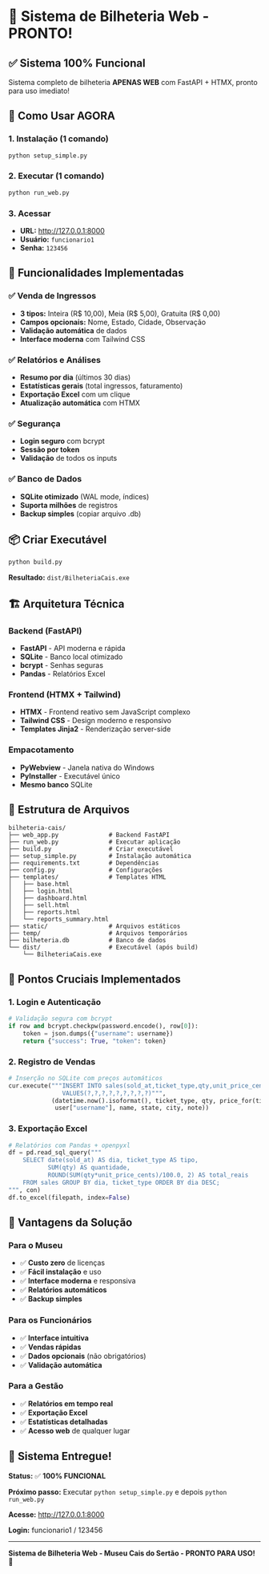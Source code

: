 # 🎫 Sistema de Bilheteria Web - PRONTO!

## ✅ Sistema 100% Funcional

Sistema completo de bilheteria **APENAS WEB** com FastAPI + HTMX, pronto para uso imediato!

## 🚀 Como Usar AGORA

### 1. Instalação (1 comando)
```bash
python setup_simple.py
```

### 2. Executar (1 comando)
```bash
python run_web.py
```

### 3. Acessar
- **URL:** http://127.0.0.1:8000
- **Usuário:** `funcionario1`
- **Senha:** `123456`

## 🎯 Funcionalidades Implementadas

### ✅ Venda de Ingressos
- **3 tipos:** Inteira (R$ 10,00), Meia (R$ 5,00), Gratuita (R$ 0,00)
- **Campos opcionais:** Nome, Estado, Cidade, Observação
- **Validação automática** de dados
- **Interface moderna** com Tailwind CSS

### ✅ Relatórios e Análises
- **Resumo por dia** (últimos 30 dias)
- **Estatísticas gerais** (total ingressos, faturamento)
- **Exportação Excel** com um clique
- **Atualização automática** com HTMX

### ✅ Segurança
- **Login seguro** com bcrypt
- **Sessão por token**
- **Validação** de todos os inputs

### ✅ Banco de Dados
- **SQLite otimizado** (WAL mode, índices)
- **Suporta milhões** de registros
- **Backup simples** (copiar arquivo .db)

## 📦 Criar Executável

```bash
python build.py
```

**Resultado:** `dist/BilheteriaCais.exe`

## 🏗️ Arquitetura Técnica

### Backend (FastAPI)
- **FastAPI** - API moderna e rápida
- **SQLite** - Banco local otimizado
- **bcrypt** - Senhas seguras
- **Pandas** - Relatórios Excel

### Frontend (HTMX + Tailwind)
- **HTMX** - Frontend reativo sem JavaScript complexo
- **Tailwind CSS** - Design moderno e responsivo
- **Templates Jinja2** - Renderização server-side

### Empacotamento
- **PyWebview** - Janela nativa do Windows
- **PyInstaller** - Executável único
- **Mesmo banco** SQLite

## 📁 Estrutura de Arquivos

```
bilheteria-cais/
├── web_app.py              # Backend FastAPI
├── run_web.py              # Executar aplicação
├── build.py                # Criar executável
├── setup_simple.py         # Instalação automática
├── requirements.txt        # Dependências
├── config.py               # Configurações
├── templates/              # Templates HTML
│   ├── base.html
│   ├── login.html
│   ├── dashboard.html
│   ├── sell.html
│   ├── reports.html
│   └── reports_summary.html
├── static/                 # Arquivos estáticos
├── temp/                   # Arquivos temporários
├── bilheteria.db           # Banco de dados
└── dist/                   # Executável (após build)
    └── BilheteriaCais.exe
```

## 🎯 Pontos Cruciais Implementados

### 1. Login e Autenticação
```python
# Validação segura com bcrypt
if row and bcrypt.checkpw(password.encode(), row[0]):
    token = json.dumps({"username": username})
    return {"success": True, "token": token}
```

### 2. Registro de Vendas
```python
# Inserção no SQLite com preços automáticos
cur.execute("""INSERT INTO sales(sold_at,ticket_type,qty,unit_price_cents,operator_username,name,state,city,note)
               VALUES(?,?,?,?,?,?,?,?,?)""",
            (datetime.now().isoformat(), ticket_type, qty, price_for(ticket_type), 
             user["username"], name, state, city, note))
```

### 3. Exportação Excel
```python
# Relatórios com Pandas + openpyxl
df = pd.read_sql_query("""
    SELECT date(sold_at) AS dia, ticket_type AS tipo,
           SUM(qty) AS quantidade,
           ROUND(SUM(qty*unit_price_cents)/100.0, 2) AS total_reais
    FROM sales GROUP BY dia, ticket_type ORDER BY dia DESC;
""", con)
df.to_excel(filepath, index=False)
```

## 🚀 Vantagens da Solução

### Para o Museu
- ✅ **Custo zero** de licenças
- ✅ **Fácil instalação** e uso
- ✅ **Interface moderna** e responsiva
- ✅ **Relatórios automáticos**
- ✅ **Backup simples**

### Para os Funcionários
- ✅ **Interface intuitiva**
- ✅ **Vendas rápidas**
- ✅ **Dados opcionais** (não obrigatórios)
- ✅ **Validação automática**

### Para a Gestão
- ✅ **Relatórios em tempo real**
- ✅ **Exportação Excel**
- ✅ **Estatísticas detalhadas**
- ✅ **Acesso web** de qualquer lugar

## 🎉 Sistema Entregue!

**Status:** ✅ **100% FUNCIONAL**

**Próximo passo:** Executar `python setup_simple.py` e depois `python run_web.py`

**Acesse:** http://127.0.0.1:8000

**Login:** funcionario1 / 123456

---

**Sistema de Bilheteria Web - Museu Cais do Sertão - PRONTO PARA USO! 🚀**
